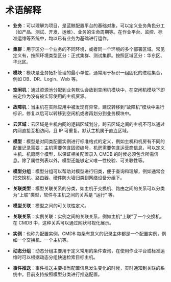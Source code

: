 # 术语解释


- **业务**：可以理解为项目，是蓝鲸配置平台的基础对象，可以定义业务角色分工（如产品、测试、开发、运维）、业务的生命周期等。在作业平台、监控、标准运维等系统中，均以已有业务为基础进行运作。

- **集群**：用于区分一个业务的不同环境，或者同一个环境的多个部署区域。常见定义有，按照环境类型区分：正式集群、测试集群。按照区域区分：华东区、华北区。

- **模块**：模块是业务拓扑管理的最小单位，通常用于标识一组固化的进程集合，例如 DB、DR、Login、Web 等。

- **空闲机**：通过资源池分配到业务默认会放到空闲机模块中，在空闲机模块下即被定位为没有被实际使用的主机资源。

- **故障机**：当主机在实际应用中被发现有异常，建议转移到“故障机”模块中进行标识，修复以后可以转移到空闲机或者再划分到业务模块中。

- **云区域**：云区域是主机内网的逻辑区域划分，跨云区域之间的主机不可以通过内网直接互相访问，且 IP 可重复。默认主机属于直连区域。

- **模型**：模型是对同类配置实例进行标准格式的定义，例如主机和机房有不同的配置记录需要：主机需要包含固资编号，机房需要包含运营商信息，可以定义主机、机房两个模型，以保证相关配置录入 CMDB 的时候必须包含所需信息。除了属性列表以外，模型还能够定义唯一性校验、可关联性等。

- **模型分组**：模型分组可以帮助对模型进行归类，便于查询和理解，例如通常会把交换机、路由器、硬件防火墙归类到网络设备分组下。

- **关联类型**：模型关联关系的分类，如主机于交换机、路由之间的关系可以分类为“上联”类型，软件与主机之间的关系是 “运行” 等。

- **模型关联**：模型之间的可关联性定义。

- **关联关系**：实例关联：实例之间的关联关系，例如主机“上联”了一个交换机。在 CMDB 中，这种关系可以通过网状可视化展示。

- **实例**：也称为配置实例，CMDB 每条有意义的记录主体都是一个配置实例，例如一个交换机、一个主机等。

- **动态分组**：动态分组主要用于定义常用的条件查询，在使用作业平台或标准运维时可以根据动态分组快速检索目标主机。

- **事件推送**：事件推送主要指当配置信息发生变化的时候，实时通知到关联的系统中。目前支持按照模型分类进行推送配置。
